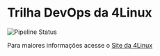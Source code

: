 # Trilha DevOps da 4Linux

![Pipeline Status](https://github.com/evandrohila2/DevOpsLab-HelloWorld/actions/workflows/pipeline.yml/badge.svg) 

Para maiores informações acesse o [Site da 4Linux](https://www.4linux.com.br/cursos/devops)
